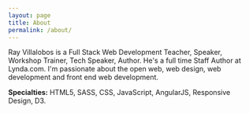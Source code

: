 ```yaml
---
layout: page
title: About
permalink: /about/
---
```


Ray Villalobos is a Full Stack Web Development Teacher, Speaker, Workshop Trainer, Tech Speaker, Author. He's a full time Staff Author at Lynda.com. I'm passionate about the open web, web design, web development and front end web development.

**Specialties:** HTML5, SASS, CSS, JavaScript, AngularJS, Responsive Design, D3.